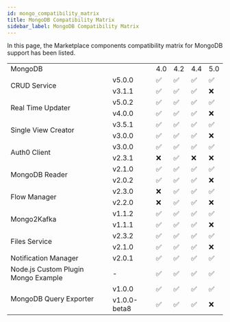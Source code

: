 ```yaml
---
id: mongo_compatibility_matrix
title: MongoDB Compatibility Matrix
sidebar_label: MongoDB Compatibility Matrix
---
```

In this page, the Marketplace components compatibility matrix for MongoDB support has been listed.

<table>
    <tr><td>MongoDB</td><td></td><td>4.0</td><td>4.2</td><td>4.4</td><td>5.0</td></tr>
    <tr><td rowspan="2">CRUD Service</td><td>v5.0.0</td><td>✅</td><td>✅</td><td>✅</td><td>✅</td></tr>
    <tr><td>v3.1.1</td><td>✅</td><td>✅</td><td>✅</td><td>❌</td></tr>
    <tr><td rowspan="2">Real Time Updater</td><td>v5.0.2</td><td>✅</td><td>✅</td><td>✅</td><td>✅</td></tr>
    <tr><td>v4.0.0</td><td>✅</td><td>✅</td><td>✅</td><td>❌</td></tr>
    <tr><td rowspan="2">Single View Creator</td><td>v3.5.1</td><td>✅</td><td>✅</td><td>✅</td><td>✅</td></tr>
    <tr><td>v3.0.0</td><td>✅</td><td>✅</td><td>✅</td><td>❌</td></tr>
    <tr><td rowspan="2">Auth0 Client</td><td>v3.0.0</td><td>✅</td><td>✅</td><td>✅</td><td>✅</td></tr>
    <tr><td>v2.3.1</td><td>❌</td><td>✅</td><td>❌</td><td>❌</td></tr>
    <tr><td rowspan="2">MongoDB Reader</td><td>v2.1.0</td><td>✅</td><td>✅</td><td>✅</td><td>✅</td></tr>
    <tr><td>v2.0.2</td><td>✅</td><td>✅</td><td>✅</td><td>❌</td></tr>
    <tr><td rowspan="2">Flow Manager</td><td>v2.3.0</td><td>❌</td><td>✅</td><td>✅</td><td>✅</td></tr>
    <tr><td>v2.2.0</td><td>❌</td><td>✅</td><td>✅</td><td>❌</td></tr>
    <tr><td rowspan="2">Mongo2Kafka</td><td>v1.1.2</td><td>✅</td><td>✅</td><td>✅</td><td>✅</td></tr>
    <tr><td>v1.1.1</td><td>✅</td><td>✅</td><td>✅</td><td>❌</td></tr>
    <tr><td rowspan="2">Files Service</td><td>v2.3.2</td><td>✅</td><td>✅</td><td>✅</td><td>✅</td></tr>
    <tr><td>v2.1.0</td><td>✅</td><td>✅</td><td>✅</td><td>❌</td></tr>
    <tr><td>Notification Manager</td><td>v2.0.1</td><td>✅</td><td>✅</td><td>✅</td><td>✅</td></tr>
    <tr><td>Node.js Custom Plugin Mongo Example</td><td>-</td><td>✅</td><td>✅</td><td>✅</td><td>✅</td></tr>
    <tr><td rowspan="2">MongoDB Query Exporter</td><td>v1.0.0</td><td>✅</td><td>✅</td><td>✅</td><td>✅</td></tr>
    <tr><td>v1.0.0-beta8</td><td>✅</td><td>✅</td><td>✅</td><td>❌</td></tr>
</table>
